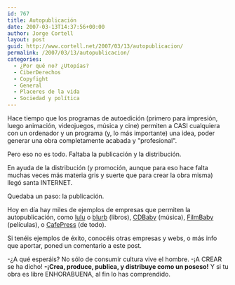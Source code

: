 ```yaml
---
id: 767
title: Autopublicación
date: 2007-03-13T14:37:56+00:00
author: Jorge Cortell
layout: post
guid: http://www.cortell.net/2007/03/13/autopublicacion/
permalink: /2007/03/13/autopublicacion/
categories:
  - ¿Por qué no? ¿Utopías?
  - CiberDerechos
  - Copyfight
  - General
  - Placeres de la vida
  - Sociedad y polí­tica
---
```

Hace tiempo que los programas de autoedición (primero para impresión, luego animación, videojuegos, música y cine) permiten a CASI cualquiera con un ordenador y un programa (y, lo más importante) una idea, poder generar una obra completamente acabada y "profesional".

Pero eso no es todo. Faltaba la publicación y la distribución.

En ayuda de la distribución (y promoción, aunque para eso hace falta muchas veces más materia gris y suerte que para crear la obra misma) llegó santa INTERNET.

Quedaba un paso: la publicación.

Hoy en dí­a hay miles de ejemplos de empresas que permiten la autopublicación, como <a title="Lulu" target="_blank" href="http://www.lulu.com/es">lulu</a> o <a target="_blank" title="Blurb.com" href="http://www.blurb.com">blurb</a> (libros), <a title="CDBaby" target="_blank" href="http://cdbaby.net/">CDBaby</a> (música), <a title="FilmBaby" target="_blank" href="http://filmbaby.com/">FilmBaby</a> (pelí­culas), o <a title="CafePress" target="_blank" href="http://www.cafepress.com/">CafePress</a> (de todo).

Si tenéis ejemplos de éxito, conocéis otras empresas y webs, o más info que aportar, poned un comentario a este post.

-¿A qué esperáis? No sólo de consumir cultura vive el hombre. -¡A CREAR se ha dicho! **-¡Crea, produce, publica, y distribuye como un poseso!** Y si tu obra es libre ENHORABUENA, al fin lo has comprendido.